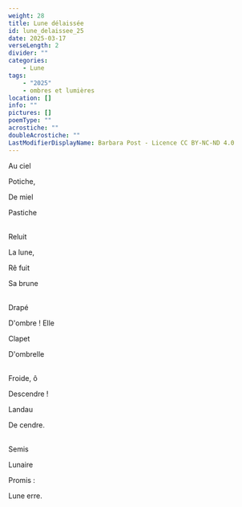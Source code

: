 ```yaml
---
weight: 28
title: Lune délaissée
id: lune_delaissee_25
date: 2025-03-17
verseLength: 2
divider: ""
categories:
    - Lune
tags:
    - "2025"
    - ombres et lumières
location: []
info: ""
pictures: []
poemType: ""
acrostiche: ""
doubleAcrostiche: ""
LastModifierDisplayName: Barbara Post - Licence CC BY-NC-ND 4.0
---
```

Au ciel

Potiche,

De miel

Pastiche

 \
Reluit

La lune,

Rê fuit

Sa brune

 \
Drapé

D'ombre ! Elle

Clapet

D'ombrelle

 \
Froide, ô

Descendre !

Landau

De cendre.

 \
Semis

Lunaire

Promis :

Lune erre.